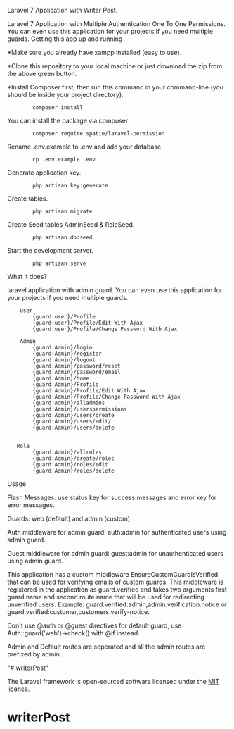 Laravel 7 Application with Writer Post.

Laravel 7 Application with Multiple Authentication One To One Permissions. You can even use this application for your projects if you need multiple guards. Getting this app up and running

  *Make sure you already have xampp installed (easy to use).

 *Clone this repository to your local machine or just download the zip from the above green button.

 *Install Composer first, then run this command in your command-line (you should be inside your project directory).

            composer install
            
You can install the package via composer:

            composer require spatie/laravel-permission

Rename .env.example to .env and add your database.

            cp .env.example .env

Generate application key.

            php artisan key:generate

Create tables.

            php artisan migrate
            
Create Seed tables AdminSeed & RoleSeed.

            php artisan db:seed
            
            
Start the development server.

            php artisan serve

What it does?

laravel application with admin guard. You can even use this application for your projects if you need multiple guards.

        User    
            {guard:user}/Profile
            {guard:user}/Profile/Edit With Ajax
            {guard:user}/Profile/Change Password With Ajax
            
        Admin
            {guard:Admin}/login
            {guard:Admin}/register
            {guard:Admin}/logout
            {guard:Admin}/password/reset
            {guard:Admin}/password/email
            {guard:Admin}/home
            {guard:Admin}/Profile
            {guard:Admin}/Profile/Edit With Ajax
            {guard:Admin}/Profile/Change Password With Ajax
            {guard:Admin}/alladmins
            {guard:Admin}/userspermissions
            {guard:Admin}/users/create
            {guard:Admin}/users/edit/
            {guard:Admin}/users/delete
            
            
       Role
            {guard:Admin}/allroles
            {guard:Admin}/create/roles
            {guard:Admin}/roles/edit
            {guard:Admin}/roles/delete
       

Usage

Flash Messages: use status key for success messages and error key for error messages.

Guards: web (default) and admin (custom).

Auth middleware for admin guard: auth:admin for authenticated users using admin guard.

Guest middleware for admin guard: guest:admin for unauthenticated users using admin guard.

This application has a custom middleware EnsureCustomGuardIsVerified that can be used for verifying emails of custom guards. This middleware is registered in the application as guard.verified and takes two arguments first guard name and second route name that will be used for redirecting unverified users. Example: guard.verified:admin,admin.verification.notice or guard.verified:customer,customers.verify-notice.

Don't use @auth or @guest directives for default guard, use Auth::guard('web')->check() with @if instead.

Admin and Default routes are seperated and all the admin routes are prefixed by admin.

"# writerPost" 

The Laravel framework is open-sourced software licensed under the [MIT license](https://opensource.org/licenses/MIT).
# writerPost
